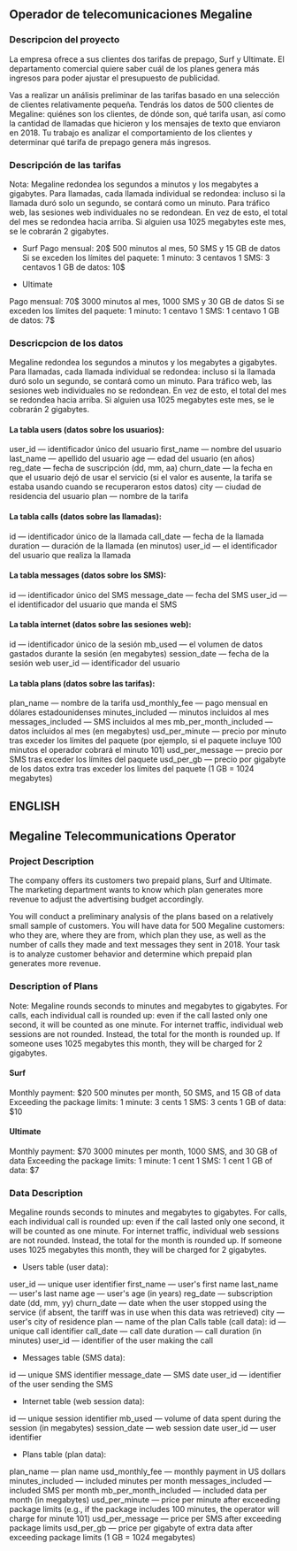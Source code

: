 ## Operador de telecomunicaciones Megaline

### Descripcion del proyecto
La empresa ofrece a sus clientes dos tarifas de prepago, Surf y Ultimate. El departamento comercial quiere saber cuál de los planes genera más ingresos para poder ajustar el presupuesto de publicidad.

Vas a realizar un análisis preliminar de las tarifas basado en una selección de clientes relativamente pequeña. Tendrás los datos de 500 clientes de Megaline: quiénes son los clientes, de dónde son, qué tarifa usan, así como la cantidad de llamadas que hicieron y los mensajes de texto que enviaron en 2018. Tu trabajo es analizar el comportamiento de los clientes y determinar qué tarifa de prepago genera más ingresos.

### Descripción de las tarifas
Nota: Megaline redondea los segundos a minutos y los megabytes a gigabytes. Para llamadas, cada llamada individual se redondea: incluso si la llamada duró solo un segundo, se contará como un minuto. Para tráfico web, las sesiones web individuales no se redondean. En vez de esto, el total del mes se redondea hacia arriba. Si alguien usa 1025 megabytes este mes, se le cobrarán 2 gigabytes.

- Surf
Pago mensual: 20$
500 minutos al mes, 50 SMS y 15 GB de datos
Si se exceden los límites del paquete:
1 minuto: 3 centavos
1 SMS: 3 centavos
1 GB de datos: 10$

- Ultimate

Pago mensual: 70$
3000 minutos al mes, 1000 SMS y 30 GB de datos
Si se exceden los límites del paquete:
1 minuto: 1 centavo
1 SMS: 1 centavo
1 GB de datos: 7$

### Descricpcion de los datos
 Megaline redondea los segundos a minutos y los megabytes a gigabytes. Para llamadas, cada llamada individual se redondea: incluso si la llamada duró solo un segundo, se contará como un minuto. Para tráfico web, las sesiones web individuales no se redondean. En vez de esto, el total del mes se redondea hacia arriba. Si alguien usa 1025 megabytes este mes, se le cobrarán 2 gigabytes.


#### La tabla users (datos sobre los usuarios):

user_id — identificador único del usuario
first_name — nombre del usuario
last_name — apellido del usuario
age — edad del usuario (en años)
reg_date — fecha de suscripción (dd, mm, aa)
churn_date — la fecha en que el usuario dejó de usar el servicio (si el valor es ausente, la tarifa se estaba usando cuando se recuperaron estos datos)
city — ciudad de residencia del usuario
plan — nombre de la tarifa

#### La tabla calls (datos sobre las llamadas):

id — identificador único de la llamada
call_date — fecha de la llamada
duration — duración de la llamada (en minutos)
user_id — el identificador del usuario que realiza la llamada

#### La tabla messages (datos sobre los SMS):

id — identificador único del SMS
message_date — fecha del SMS
user_id — el identificador del usuario que manda el SMS

#### La tabla internet (datos sobre las sesiones web):

id — identificador único de la sesión
mb_used — el volumen de datos gastados durante la sesión (en megabytes)
session_date — fecha de la sesión web
user_id — identificador del usuario

#### La tabla plans (datos sobre las tarifas):

plan_name — nombre de la tarifa
usd_monthly_fee — pago mensual en dólares estadounidenses
minutes_included — minutos incluidos al mes
messages_included — SMS incluidos al mes
mb_per_month_included — datos incluidos al mes (en megabytes)
usd_per_minute — precio por minuto tras exceder los límites del paquete (por ejemplo, si el paquete incluye 100 minutos el operador cobrará el minuto 101)
usd_per_message — precio por SMS tras exceder los límites del paquete
usd_per_gb — precio por gigabyte de los datos extra tras exceder los límites del paquete (1 GB = 1024 megabytes)

## ENGLISH

## Megaline Telecommunications Operator

### Project Description
The company offers its customers two prepaid plans, Surf and Ultimate. The marketing department wants to know which plan generates more revenue to adjust the advertising budget accordingly.

You will conduct a preliminary analysis of the plans based on a relatively small sample of customers. You will have data for 500 Megaline customers: who they are, where they are from, which plan they use, as well as the number of calls they made and text messages they sent in 2018. Your task is to analyze customer behavior and determine which prepaid plan generates more revenue.

### Description of Plans
Note: Megaline rounds seconds to minutes and megabytes to gigabytes. For calls, each individual call is rounded up: even if the call lasted only one second, it will be counted as one minute. For internet traffic, individual web sessions are not rounded. Instead, the total for the month is rounded up. If someone uses 1025 megabytes this month, they will be charged for 2 gigabytes.

#### Surf
Monthly payment: $20
500 minutes per month, 50 SMS, and 15 GB of data
Exceeding the package limits:
1 minute: 3 cents
1 SMS: 3 cents
1 GB of data: $10

#### Ultimate
Monthly payment: $70
3000 minutes per month, 1000 SMS, and 30 GB of data
Exceeding the package limits:
1 minute: 1 cent
1 SMS: 1 cent
1 GB of data: $7

### Data Description
Megaline rounds seconds to minutes and megabytes to gigabytes. For calls, each individual call is rounded up: even if the call lasted only one second, it will be counted as one minute. For internet traffic, individual web sessions are not rounded. Instead, the total for the month is rounded up. If someone uses 1025 megabytes this month, they will be charged for 2 gigabytes.

- Users table (user data):

user_id — unique user identifier
first_name — user's first name
last_name — user's last name
age — user's age (in years)
reg_date — subscription date (dd, mm, yy)
churn_date — date when the user stopped using the service (if absent, the tariff was in use when this data was retrieved)
city — user's city of residence
plan — name of the plan
Calls table (call data):
id — unique call identifier
call_date — call date
duration — call duration (in minutes)
user_id — identifier of the user making the call

- Messages table (SMS data):
  
id — unique SMS identifier
message_date — SMS date
user_id — identifier of the user sending the SMS

- Internet table (web session data):
  
id — unique session identifier
mb_used — volume of data spent during the session (in megabytes)
session_date — web session date
user_id — user identifier

- Plans table (plan data):

plan_name — plan name
usd_monthly_fee — monthly payment in US dollars
minutes_included — included minutes per month
messages_included — included SMS per month
mb_per_month_included — included data per month (in megabytes)
usd_per_minute — price per minute after exceeding package limits (e.g., if the package includes 100 minutes, the operator will charge for minute 101)
usd_per_message — price per SMS after exceeding package limits
usd_per_gb — price per gigabyte of extra data after exceeding package limits (1 GB = 1024 megabytes)

